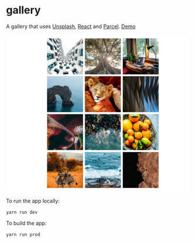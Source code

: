 # gallery

A gallery that uses [Unsplash](http://unsplash.com), [React](https://github.com/facebook/react) and [Parcel](https://github.com/parcel-bundler/parcel). [Demo](https://zaclummys.github.io/gallery/dist/index.html)

![screenshot](https://raw.githubusercontent.com/zaclummys/gallery/master/screenshot.jpg)

To run the app locally:

```bash
yarn run dev
```

To build the app:

```bash
yarn run prod
```
